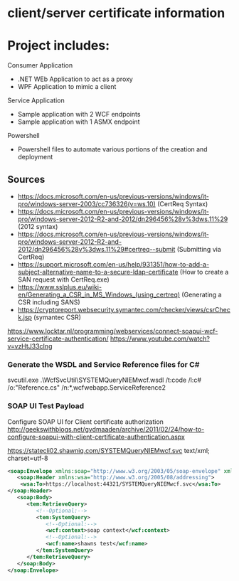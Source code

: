 # client/server certificate information 

# Project includes:

Consumer Application
- .NET WEb Application to act as a proxy
- WPF Application to mimic a client


Service Application
- Sample application with 2 WCF endpoints
- Sample application with 1 ASMX endpoint

Powershell
- Powershell files to automate various portions of the creation and deployment

## Sources

- https://docs.microsoft.com/en-us/previous-versions/windows/it-pro/windows-server-2003/cc736326(v=ws.10)  (CertReq Syntax)
- https://docs.microsoft.com/en-us/previous-versions/windows/it-pro/windows-server-2012-R2-and-2012/dn296456%28v%3dws.11%29 (2012 syntax)
- https://docs.microsoft.com/en-us/previous-versions/windows/it-pro/windows-server-2012-R2-and-2012/dn296456%28v%3dws.11%29#certreq--submit (Submitting via CertReq)
- https://support.microsoft.com/en-us/help/931351/how-to-add-a-subject-alternative-name-to-a-secure-ldap-certificate (How to create a SAN request with CertReq.exe)
- https://www.sslplus.eu/wiki-en/Generating_a_CSR_in_MS_Windows_(using_certreq) (Generating a CSR including SANS)
- https://cryptoreport.websecurity.symantec.com/checker/views/csrCheck.jsp (symantec CSR)

https://www.locktar.nl/programming/webservices/connect-soapui-wcf-service-certificate-authentication/
https://www.youtube.com/watch?v=vzHtJ33cIng



### Generate the WSDL and Service Reference files for C#

svcutil.exe .\WcfSvcUtil\SYSTEMQueryNIEMwcf.wsdl /t:code /l:c# /o:"Reference.cs" /n:*,wcfwebapp.ServiceReference2



### SOAP UI Test Payload

Configure SOAP UI for Client certificate authorization
http://geekswithblogs.net/gvdmaaden/archive/2011/02/24/how-to-configure-soapui-with-client-certificate-authentication.aspx



https://statecli02.shawniq.com/SYSTEMQueryNIEMwcf.svc
text/xml; charset=utf-8

``` xml
<soap:Envelope xmlns:soap="http://www.w3.org/2003/05/soap-envelope" xmlns:tem="http://tempuri.org/" xmlns:wcf="http://schemas.datacontract.org/2004/07/WcfService1">
   <soap:Header xmlns:wsa="http://www.w3.org/2005/08/addressing">
	<wsa:To>https://localhost:44321/SYSTEMQueryNIEMwcf.svc</wsa:To>
</soap:Header>
   <soap:Body>
      <tem:RetrieveQuery>
         <!--Optional:-->
         <tem:SystemQuery>
            <!--Optional:-->
            <wcf:context>soap context</wcf:context>
            <!--Optional:-->
            <wcf:name>shawns test</wcf:name>
         </tem:SystemQuery>
      </tem:RetrieveQuery>
   </soap:Body>
</soap:Envelope>
```
